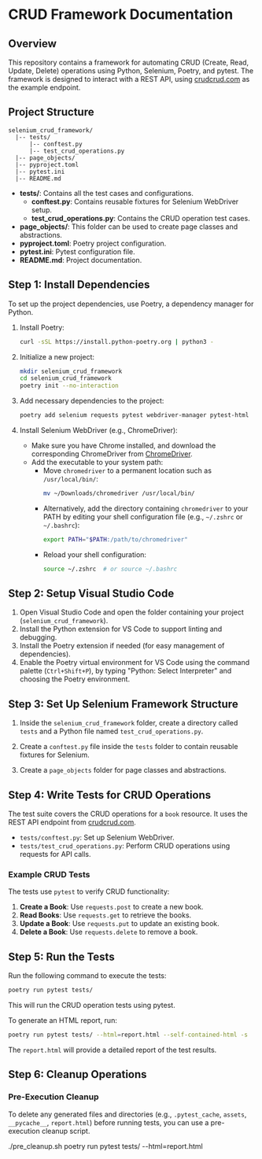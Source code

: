 # CRUD Framework Documentation

## Overview

This repository contains a framework for automating CRUD (Create, Read, Update, Delete) operations using Python, Selenium, Poetry, and pytest. The framework is designed to interact with a REST API, using [crudcrud.com](https://crudcrud.com) as the example endpoint.

## Project Structure

```
selenium_crud_framework/
  |-- tests/
      |-- conftest.py
      |-- test_crud_operations.py
  |-- page_objects/
  |-- pyproject.toml
  |-- pytest.ini
  |-- README.md
```

- **tests/**: Contains all the test cases and configurations.
  - **conftest.py**: Contains reusable fixtures for Selenium WebDriver setup.
  - **test_crud_operations.py**: Contains the CRUD operation test cases.
- **page_objects/**: This folder can be used to create page classes and abstractions.
- **pyproject.toml**: Poetry project configuration.
- **pytest.ini**: Pytest configuration file.
- **README.md**: Project documentation.

## Step 1: Install Dependencies

To set up the project dependencies, use Poetry, a dependency manager for Python.

1. Install Poetry:
    ```sh
    curl -sSL https://install.python-poetry.org | python3 -
    ```

2. Initialize a new project:
    ```sh
    mkdir selenium_crud_framework
    cd selenium_crud_framework
    poetry init --no-interaction
    ```

3. Add necessary dependencies to the project:
    ```sh
    poetry add selenium requests pytest webdriver-manager pytest-html
    ```

4. Install Selenium WebDriver (e.g., ChromeDriver):
   - Make sure you have Chrome installed, and download the corresponding ChromeDriver from [ChromeDriver](https://sites.google.com/a/chromium.org/chromedriver/).
   - Add the executable to your system path:
     - Move `chromedriver` to a permanent location such as `/usr/local/bin/`:
       ```sh
       mv ~/Downloads/chromedriver /usr/local/bin/
       ```
     - Alternatively, add the directory containing `chromedriver` to your PATH by editing your shell configuration file (e.g., `~/.zshrc` or `~/.bashrc`):
       ```sh
       export PATH="$PATH:/path/to/chromedriver"
       ```
     - Reload your shell configuration:
       ```sh
       source ~/.zshrc  # or source ~/.bashrc
       ```

## Step 2: Setup Visual Studio Code

1. Open Visual Studio Code and open the folder containing your project (`selenium_crud_framework`).
2. Install the Python extension for VS Code to support linting and debugging.
3. Install the Poetry extension if needed (for easy management of dependencies).
4. Enable the Poetry virtual environment for VS Code using the command palette (`Ctrl+Shift+P`), by typing "Python: Select Interpreter" and choosing the Poetry environment.

## Step 3: Set Up Selenium Framework Structure

1. Inside the `selenium_crud_framework` folder, create a directory called `tests` and a Python file named `test_crud_operations.py`.

2. Create a `conftest.py` file inside the `tests` folder to contain reusable fixtures for Selenium.

3. Create a `page_objects` folder for page classes and abstractions.

## Step 4: Write Tests for CRUD Operations

The test suite covers the CRUD operations for a `book` resource. It uses the REST API endpoint from [crudcrud.com](https://crudcrud.com).

- `tests/conftest.py`: Set up Selenium WebDriver.
- `tests/test_crud_operations.py`: Perform CRUD operations using requests for API calls.

### Example CRUD Tests
The tests use `pytest` to verify CRUD functionality:

1. **Create a Book**: Use `requests.post` to create a new book.
2. **Read Books**: Use `requests.get` to retrieve the books.
3. **Update a Book**: Use `requests.put` to update an existing book.
4. **Delete a Book**: Use `requests.delete` to remove a book.

## Step 5: Run the Tests

Run the following command to execute the tests:

```sh
poetry run pytest tests/
```

This will run the CRUD operation tests using pytest.

To generate an HTML report, run:

```sh
poetry run pytest tests/ --html=report.html --self-contained-html -s
```

The `report.html` will provide a detailed report of the test results.

## Step 6: Cleanup Operations

### Pre-Execution Cleanup

To delete any generated files and directories (e.g., `.pytest_cache`, `assets`, `__pycache__`, `report.html`) before running tests, you can use a pre-execution cleanup script.

./pre_cleanup.sh
poetry run pytest tests/ --html=report.html

